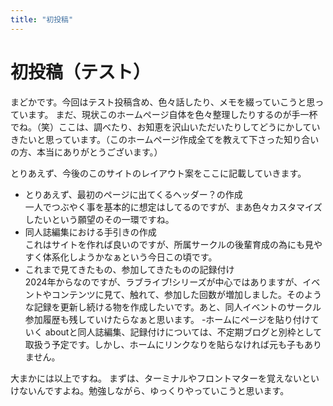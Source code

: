 ```yaml
---
title: "初投稿"
---
```


# 初投稿（テスト）

まどかです。今回はテスト投稿含め、色々話したり、メモを綴っていこうと思っています。
まだ、現状このホームページ自体を色々整理したりするのが手一杯でね。（笑）ここは、調べたり、お知恵を沢山いただいたりしてどうにかしていきたいと思っています。（このホームページ作成全てを教えて下さった知り合いの方、本当にありがとうございます。）

とりあえず、今後のこのサイトのレイアウト案をここに記載していきます。
- とりあえず、最初のページに出てくるヘッダー？の作成<br>
一人でつぶやく事を基本的に想定はしてるのですが、まあ色々カスタマイズしたいという願望のその一環ですね。
- 同人誌編集における手引きの作成<br>
これはサイトを作れば良いのですが、所属サークルの後輩育成の為にも見やすく体系化しようかなぁという今日この頃です。
- これまで見てきたもの、参加してきたものの記録付け<br>
2024年からなのですが、ラブライブ!シリーズが中心ではありますが、イベントやコンテンツに見て、触れて、参加した回数が増加しました。そのような記録を更新し続ける物を作成したいです。あと、同人イベントのサークル参加履歴も残していけたらなぁと思います。
-ホームにページを貼り付けていく
aboutと同人誌編集、記録付けについては、不定期ブログと別枠として取扱う予定です。しかし、ホームにリンクなりを貼らなければ元も子もありません。

大まかには以上ですね。
まずは、ターミナルやフロントマターを覚えないといけないんですよね。勉強しながら、ゆっくりやっていこうと思います。